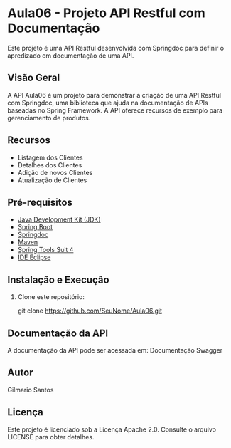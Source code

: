 
# Aula06 - Projeto API Restful com Documentação

Este projeto é uma API Restful desenvolvida com Springdoc para definir o apredizado em  documentação de uma API.

## Visão Geral

A API Aula06 é um projeto para demonstrar a criação de uma API Restful com Springdoc, uma biblioteca que ajuda na documentação de APIs baseadas no Spring Framework. A API oferece recursos de exemplo para gerenciamento de produtos.

## Recursos

- Listagem dos Clientes
- Detalhes dos Clientes
- Adição de novos Clientes
- Atualização de Clientes

## Pré-requisitos

- [Java Development Kit (JDK)](https://www.oracle.com/java/technologies/javase-downloads.html)
- [Spring Boot](https://spring.io/projects/spring-boot)
- [Springdoc](https://springdoc.org/)
- [Maven](https://maven.apache.org/)
- [Spring Tools Suit 4](https://spring.io/tools)
- [IDE Eclipse](https://eclipseide.org/)

## Instalação e Execução

1. Clone este repositório:

   git clone https://github.com/SeuNome/Aula06.git

## Documentação da API
A documentação da API pode ser acessada em:
Documentação Swagger

## Autor
Gilmario Santos

## Licença
Este projeto é licenciado sob a Licença Apache 2.0. Consulte o arquivo LICENSE para obter detalhes.
